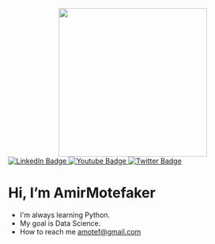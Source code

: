 <div id="header" align="center">
  <img src="https://media1.giphy.com/media/coxQHKASG60HrHtvkt/giphy.gif" width="300"/>
</div>

<div id="badges">
  <a href="https://www.linkedin.com/in/amirmotefaker">
    <img src="https://img.shields.io/badge/LinkedIn-blue?style=for-the-badge&logo=linkedin&logoColor=white" alt="LinkedIn Badge"/>
  </a>
  <a href="your-youtube-URL">
    <img src="https://img.shields.io/badge/YouTube-red?style=for-the-badge&logo=youtube&logoColor=white" alt="Youtube Badge"/>
  </a>
  <a href="your-twitter-URL">
    <img src="https://img.shields.io/badge/Twitter-blue?style=for-the-badge&logo=twitter&logoColor=white" alt="Twitter Badge"/>
  </a>
</div>

 # Hi, I’m AmirMotefaker

-  I'm always learning Python.
-  My goal is Data Science.
-  How to reach me amotef@gmail.com

<!---
AmirMotefaker/AmirMotefaker is a ✨ special ✨ repository because its `README.md` (this file) appears on your GitHub profile.
You can click the Preview link to take a look at your changes.
--->

